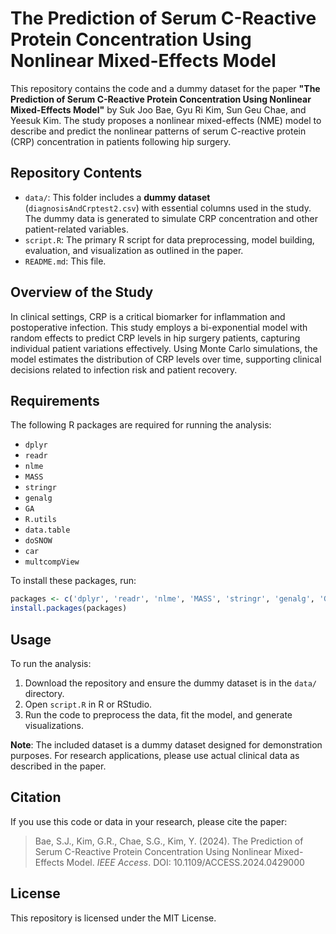 # The Prediction of Serum C-Reactive Protein Concentration Using Nonlinear Mixed-Effects Model

This repository contains the code and a dummy dataset for the paper **"The Prediction of Serum C-Reactive Protein Concentration Using Nonlinear Mixed-Effects Model"** by Suk Joo Bae, Gyu Ri Kim, Sun Geu Chae, and Yeesuk Kim. The study proposes a nonlinear mixed-effects (NME) model to describe and predict the nonlinear patterns of serum C-reactive protein (CRP) concentration in patients following hip surgery.

## Repository Contents

- `data/`: This folder includes a **dummy dataset** (`diagnosisAndCrptest2.csv`) with essential columns used in the study. The dummy data is generated to simulate CRP concentration and other patient-related variables.
- `script.R`: The primary R script for data preprocessing, model building, evaluation, and visualization as outlined in the paper.
- `README.md`: This file.

## Overview of the Study

In clinical settings, CRP is a critical biomarker for inflammation and postoperative infection. This study employs a bi-exponential model with random effects to predict CRP levels in hip surgery patients, capturing individual patient variations effectively. Using Monte Carlo simulations, the model estimates the distribution of CRP levels over time, supporting clinical decisions related to infection risk and patient recovery.

## Requirements

The following R packages are required for running the analysis:

- `dplyr`
- `readr`
- `nlme`
- `MASS`
- `stringr`
- `genalg`
- `GA`
- `R.utils`
- `data.table`
- `doSNOW`
- `car`
- `multcompView`

To install these packages, run:

```R
packages <- c('dplyr', 'readr', 'nlme', 'MASS', 'stringr', 'genalg', 'GA', 'R.utils', 'data.table', 'doSNOW', 'car', 'multcompView')
install.packages(packages)
```

## Usage

To run the analysis:

1. Download the repository and ensure the dummy dataset is in the `data/` directory.
2. Open `script.R` in R or RStudio.
3. Run the code to preprocess the data, fit the model, and generate visualizations.

**Note**: The included dataset is a dummy dataset designed for demonstration purposes. For research applications, please use actual clinical data as described in the paper.

## Citation

If you use this code or data in your research, please cite the paper:

> Bae, S.J., Kim, G.R., Chae, S.G., Kim, Y. (2024). The Prediction of Serum C-Reactive Protein Concentration Using Nonlinear Mixed-Effects Model. *IEEE Access*. DOI: 10.1109/ACCESS.2024.0429000

## License

This repository is licensed under the MIT License.
